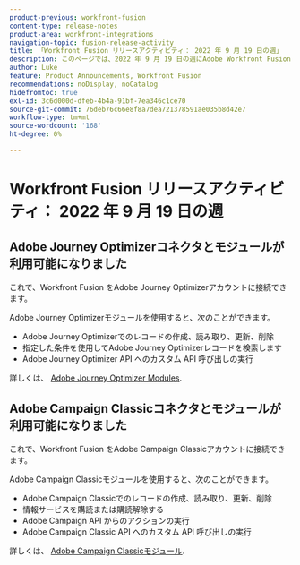 ```yaml
---
product-previous: workfront-fusion
content-type: release-notes
product-area: workfront-integrations
navigation-topic: fusion-release-activity
title: 「Workfront Fusion リリースアクティビティ： 2022 年 9 月 19 日の週」
description: このページでは、2022 年 9 月 19 日の週にAdobe Workfront Fusion でおこなわれたすべての機能強化について説明します。
author: Luke
feature: Product Announcements, Workfront Fusion
recommendations: noDisplay, noCatalog
hidefromtoc: true
exl-id: 3c6d000d-dfeb-4b4a-91bf-7ea346c1ce70
source-git-commit: 76deb76c66e8f8a7dea721378591ae035b8d42e7
workflow-type: tm+mt
source-wordcount: '168'
ht-degree: 0%

---
```


# Workfront Fusion リリースアクティビティ： 2022 年 9 月 19 日の週

## Adobe Journey Optimizerコネクタとモジュールが利用可能になりました

これで、Workfront Fusion をAdobe Journey Optimizerアカウントに接続できます。

Adobe Journey Optimizerモジュールを使用すると、次のことができます。
* Adobe Journey Optimizerでのレコードの作成、読み取り、更新、削除
* 指定した条件を使用してAdobe Journey Optimizerレコードを検索します
* Adobe Journey Optimizer API へのカスタム API 呼び出しの実行

詳しくは、 [Adobe Journey Optimizer Modules](/help/quicksilver/workfront-fusion/apps-and-their-modules/adobe-journey-optimizer-modules.md).

## Adobe Campaign Classicコネクタとモジュールが利用可能になりました

これで、Workfront Fusion をAdobe Campaign Classicアカウントに接続できます。

Adobe Campaign Classicモジュールを使用すると、次のことができます。
* Adobe Campaign Classicでのレコードの作成、読み取り、更新、削除
* 情報サービスを購読または購読解除する
* Adobe Campaign API からのアクションの実行
* Adobe Campaign Classic API へのカスタム API 呼び出しの実行

詳しくは、 [Adobe Campaign Classicモジュール](/help/quicksilver/workfront-fusion/apps-and-their-modules/adobe-campaign-classic-connector.md).
